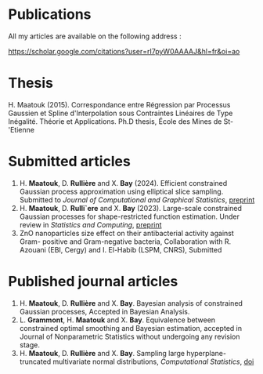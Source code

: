 # Publications

All my articles are available on the following address :

https://scholar.google.com/citations?user=rI7pyW0AAAAJ&hl=fr&oi=ao



# Thesis
H. Maatouk (2015). Correspondance entre Régression par Processus Gaussien et Spline d'Interpolation sous Contraintes Linéaires de Type Inégalité. Théorie et Applications. Ph.D thesis, École des Mines de St-\'Etienne

# Submitted articles
1. H. **Maatouk**, D. **Rullière** and X. **Bay** (2024). Efficient constrained Gaussian process approximation using elliptical slice sampling.
Submitted to _Journal of Computational and Graphical Statistics_, [preprint](https://hal.science/hal-04496474)
2. H. **Maatouk**, D. **Rulli\`ere** and X. **Bay** (2023). Large-scale constrained Gaussian processes for shape-restricted function estimation. Under review in _Statistics and Computing_, [preprint](https://hal.science/hal-04348962)
3. ZnO nanoparticles size effect on their antibacterial activity against Gram- positive and Gram-negative bacteria, Collaboration with R. Azouani (EBI, Cergy) and I. El-Habib (LSPM, CNRS), Submitted

# Published journal articles 
1. H. **Maatouk**, D. **Rullière** and X. **Bay**. Bayesian analysis of constrained Gaussian processes, Accepted in Bayesian Analysis.
2. L. **Grammont**, H. **Maatouk** and X. **Bay**. Equivalence between constrained optimal smoothing and Bayesian estimation, accepted in Journal of Nonparametric Statistics without undergoing any revision stage.
3. H. **Maatouk**, D. **Rullière** and X. **Bay**. Sampling large hyperplane-truncated multivariate normal distributions, _Computational Statistics_,
   [doi](https://doi.org/10.1007/s00180-023-01416-7)

